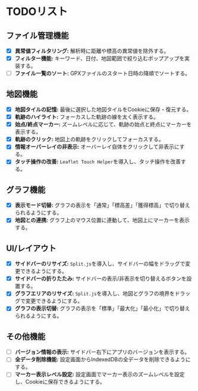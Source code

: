 # TODOリスト

## ファイル管理機能
- [x] **異常値フィルタリング:** 解析時に距離や標高の異常値を除外する。
- [x] **フィルター機能:** キーワード、日付、地図範囲で絞り込むポップアップを実装する。
- [ ] **ファイル一覧のソート:** GPXファイルのスタート日時の降順でソートする。

## 地図機能
- [x] **地図タイルの記憶:** 最後に選択した地図タイルをCookieに保存・復元する。
- [x] **軌跡のハイライト:** フォーカスした軌跡の線を太く表示する。
- [x] **始点/終点マーカー:** ズームレベルに応じて、軌跡の始点と終点にマーカーを表示する。
- [x] **軌跡のクリック:** 地図上の軌跡をクリックしてフォーカスする。
- [x] **情報オーバーレイの非表示:** オーバーレイ自体をクリックして非表示にする。
- [x] **タッチ操作の改善:** `Leaflet Touch Helper`を導入し、タッチ操作を改善する。

## グラフ機能
- [x] **表示モード切替:** グラフの表示を「通常」「標高差」「獲得標高」で切り替えられるようにする。
- [x] **地図との連携:** グラフ上のマウス位置に連動して、地図上にマーカーを表示する。

## UI/レイアウト
- [x] **サイドバーのリサイズ:** `Split.js`を導入し、サイドバーの幅をドラッグで変更できるようにする。
- [x] **サイドバーの折りたたみ:** サイドバーの表示/非表示を切り替えるボタンを設置する。
- [x] **グラフエリアのリサイズ:** `Split.js`を導入し、地図とグラフの境界をドラッグで変更できるようにする。
- [x] **グラフの表示切替:** グラフの表示を「標準」「最大化」「最小化」で切り替えられるようにする。

## その他機能
- [ ] **バージョン情報の表示:** サイドバー右下にアプリのバージョンを表示する。
- [ ] **全データ削除機能:** 設定画面からIndexedDBの全データを削除できるようにする。
- [ ] **マーカー表示レベル設定:** 設定画面でマーカー表示のズームレベルを設定し、Cookieに保存できるようにする。